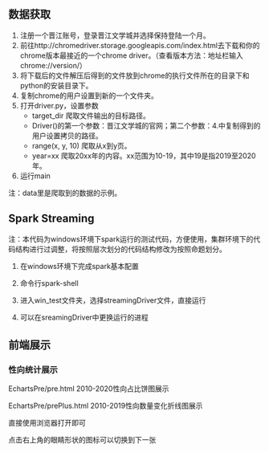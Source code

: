 ## 数据获取

1. 注册一个晋江账号，登录晋江文学城并选择保持登陆一个月。
2. 前往http://chromedriver.storage.googleapis.com/index.html去下载和你的chrome版本最接近的一个chrome driver。（查看版本方法：地址栏输入chrome://version/）
3. 将下载后的文件解压后得到的文件放到chrome的执行文件所在的目录下和python的安装目录下。
4. 复制chrome的用户设置到新的一个文件夹。
5. 打开driver.py，设置参数
   - target_dir 爬取文件输出的目标路径。
   - Driver()的第一个参数：晋江文学城的官网；第二个参数：4.中复制得到的用户设置拷贝的路径。
   - range(x, y, 10) 爬取从x到y页。
   - year=xx 爬取20xx年的内容。xx范围为10-19，其中19是指2019至2020年。
6. 运行main

注：data里是爬取到的数据的示例。

## Spark Streaming

注：本代码为windows环境下spark运行的测试代码，方便使用，集群环境下的代码结构进行过调整，将按照层次划分的代码结构修改为按照命题划分。

1. 在windows环境下完成spark基本配置

2. 命令行spark-shell
3. 进入win_test文件夹，选择streamingDriver文件，直接运行
4. 可以在sreamingDriver中更换运行的进程

## 前端展示

### 性向统计展示

EchartsPre/pre.html 2010-2020性向占比饼图展示

EchartsPre/prePlus.html 2010-2019性向数量变化折线图展示

直接使用浏览器打开即可

点击右上角的眼睛形状的图标可以切换到下一张